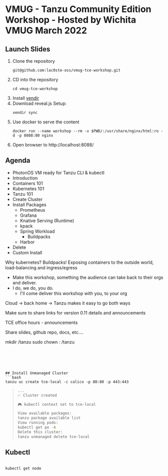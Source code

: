 # VMUG - Tanzu Community Edition Workshop - Hosted by Wichita VMUG March 2022

## Launch Slides

1. Clone the repository
    ```shell
    git@github.com:lac0ste-oss/vmug-tce-workshop.git
    ```
2. CD into the repository
    ```shell
    cd vmug-tce-workshop
    ```
3. Install [vendir](https://carvel.dev/vendir/docs/v0.24.0/install)
4. Download reveal.js
   Setup:
    ```shell
    vendir sync
    ```
5. Use docker to serve the content
    ```shell
    docker run --name workshop --rm -v $PWD/:/usr/share/nginx/html:ro -d -p 8088:80 nginx
    ``` 
6. Open browser to http://localhost:8088/

## Agenda

- PhotonOS VM ready for Tanzu CLI & kubectl
- Introduction
- Containers 101
- Kubernetes 101
- Tanzu 101
- Create Cluster
- Install Packages
    - Prometheus
    - Grafana
    - Knative Serving (Runtime)
    - kpack
    - Spring Workload
        - Buildpacks
    - Harbor
- Delete
- Custom Install

Why kubernetes?
Buildpacks!
Exposing containers to the outside world, load-balancing and ingress/egress

- Make this workshop, something the audience can take back to their orgs and deliver.
- I do, we do, you do.
    - I'll come deliver this workshop with you, to your org

Cloud -> back home -> Tanzu makes it easy to go both ways

Make sure to share links for version 0.11 details and announcements

TCE office hours - announcements

Share slides, github repo, docs, etc....






mkdir /tanzu
sudo chown <user>: /tanzu
```





## Install Unmanaged Cluster
```bash
tanzu uc create tce-local -c calico -p 80:80 -p 443:443
```
> ```bash
> ...
> ✅ Cluster created
> 
> 🎮 kubectl context set to tce-local
> 
> View available packages:
> tanzu package available list
> View running pods:
> kubectl get po -A
> Delete this cluster:
> tanzu unmanaged delete tce-local
> ```

## Kubectl

```bash

kubectl get node
```




